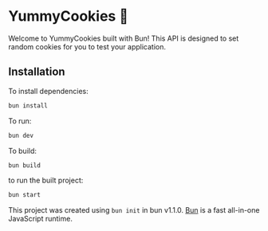 # YummyCookies 🍪

Welcome to YummyCookies built with Bun! This API is designed to set random cookies for you to test your application.

##  Installation

To install dependencies:

```bash
bun install
```

To run:

```bash
bun dev
```

To build:

```bash
bun build
```

to run the built project:

```bash
bun start
```

This project was created using `bun init` in bun v1.1.0. [Bun](https://bun.sh) is a fast all-in-one JavaScript runtime.
